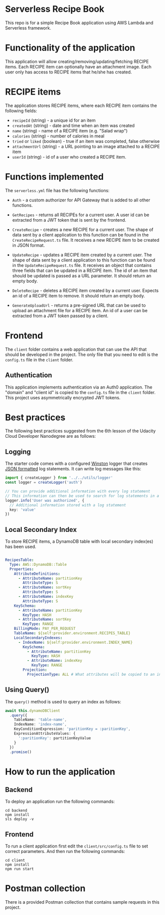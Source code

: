 # Serverless Recipe Book

This repo is for a simple Recipe Book application using AWS Lambda and Serverless framework.

# Functionality of the application

This application will allow creating/removing/updating/fetching RECIPE items. Each RECIPE item can optionally have an attachment image. Each user only has access to RECIPE items that he/she has created.

# RECIPE items

The application stores RECIPE items, where each RECIPE item contains the following fields:

* `recipeId` (string) - a unique id for an item
* `createdAt` (string) - date and time when an item was created
* `name` (string) - name of a RECIPE item (e.g. "Salad wrap")
* `calories` (string) - number of calories in meal
* `tried` or `liked` (boolean) - true if an item was completed, false otherwise
* `attachmentUrl` (string) - a URL pointing to an image attached to a RECIPE item
* `userId` (string) - id of a user who created a RECIPE item.

# Functions implemented

The `serverless.yml` file has the following functions:

* `Auth` - a custom authorizer for API Gateway that is added to all other functions.

* `GetRecipes` -  returns all RECIPEs for a current user. A user id can be extracted from a JWT token that is sent by the frontend.

* `CreateRecipe` - creates a new RECIPE for a current user. The shape of data sent by a client application to this function can be found in the `CreateRecipeRequest.ts` file. It receives a new RECIPE item to be created in JSON format.

* `UpdateRecipe` - updates a RECIPE item created by a current user. The shape of data sent by a client application to this function can be found in the `UpdateRecipeRequest.ts` file. It receives an object that contains three fields that can be updated in a RECIPE item. The id of an item that should be updated is passed as a URL parameter. It should return an empty body.

* `DeleteRecipe` - deletes a RECIPE item created by a current user. Expects an id of a RECIPE item to remove. It should return an empty body.

* `GenerateUploadUrl` - returns a pre-signed URL that can be used to upload an attachment file for a RECIPE item. An id of a user can be extracted from a JWT token passed by a client.

# Frontend

The `client` folder contains a web application that can use the API that should be developed in the project. The only file that you need to edit is the `config.ts` file in the `client` folder.

## Authentication

This application implements authentication via an Auth0 application. The "domain" and "client id" is copied to the `config.ts` file in the `client` folder. This project uses asymmetrically encrypted JWT tokens.

# Best practices

The following best practices suggested from the 6th lesson of the Udacity Cloud Developer Nanodegree are as follows:

## Logging

The starter code comes with a configured [Winston](https://github.com/winstonjs/winston) logger that creates [JSON formatted](https://stackify.com/what-is-structured-logging-and-why-developers-need-it/) log statements. It can write log messages like this:

```ts
import { createLogger } from '../../utils/logger'
const logger = createLogger('auth')

// You can provide additional information with every log statement
// This information can then be used to search for log statements in a log storage system
logger.info('User was authorized', {
  // Additional information stored with a log statement
  key: 'value'
})
```

## Local Secondary Index

To store RECIPE items, a DynamoDB table with local secondary index(es) has been used.

```yml

RecipesTable:
  Type: AWS::DynamoDB::Table
  Properties:
    AttributeDefinitions:
      - AttributeName: partitionKey
        AttributeType: S
      - AttributeName: sortKey
        AttributeType: S
      - AttributeName: indexKey
        AttributeType: S
    KeySchema:
      - AttributeName: partitionKey
        KeyType: HASH
      - AttributeName: sortKey
        KeyType: RANGE
    BillingMode: PAY_PER_REQUEST
    TableName: ${self:provider.environment.RECIPES_TABLE}
    LocalSecondaryIndexes:
      - IndexName: ${self:provider.environment.INDEX_NAME}
        KeySchema:
          - AttributeName: partitionKey
            KeyType: HASH
          - AttributeName: indexKey
            KeyType: RANGE
        Projection:
          ProjectionType: ALL # What attributes will be copied to an index

```

## Using Query()

The `query()` method is used to query an index as follows:

```ts
await this.dynamoDBClient
  .query({
    TableName: 'table-name',
    IndexName: 'index-name',
    KeyConditionExpression: 'paritionKey = :paritionKey',
    ExpressionAttributeValues: {
      ':paritionKey': partitionKeyValue
    }
  })
  .promise()
```

# How to run the application

## Backend

To deploy an application run the following commands:

```
cd backend
npm install
sls deploy -v
```

## Frontend

To run a client application first edit the `client/src/config.ts` file to set correct parameters. And then run the following commands:

```
cd client
npm install
npm run start
```

# Postman collection

There is a provided Postman collection that contains sample requests in this project.